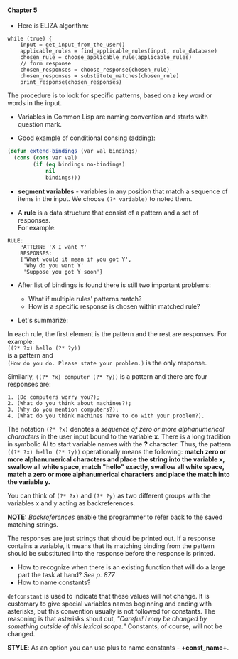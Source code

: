#### Chapter 5

- Here is ELIZA algorithm:

```
while (true) {
    input = get_input_from_the_user()
    applicable_rules = find_applicable_rules(input, rule_database)
    chosen_rule = choose_applicable_rule(applicable_rules)
    // form response
    chosen_responses = choose_response(chosen_rule)
    chosen_responses = substitute_matches(chosen_rule)
    print_response(chosen_responses)
```
The procedure is to look for specific patterns, based on a key word
or words in the input.

- Variables in Common Lisp are naming convention and starts with question mark.

- Good example of conditional consing (adding):
``` cl
(defun extend-bindings (var val bindings)
  (cons (cons var val)
        (if (eq bindings no-bindings)
            nil
            bindings)))
```
- **segment variables** - variables in any position that match a sequence of items in the
  input. We choose `(?* variable)` to noted them.

- A **rule** is a data structure that consist of a pattern and a set of responses.<br/>
For example:
```
RULE:
    PATTERN: 'X I want Y'
    RESPONSES:
    {'What would it mean if you got Y',
     'Why do you want Y'
     'Suppose you got Y soon'}
```
- After list of bindings is found there is still two important problems:
  * What if multiple rules' patterns match?
  * How is a specific response is chosen within matched rule?

- Let's summarize:

In each rule, the first element is the pattern and the rest are responses. For example:<br/>
`((?* ?x) hello (?* ?y))`<br/>
is a pattern and<br/>
`(How do you do. Please state your problem.)` is the only response.

Similarly, `((?* ?x) computer (?* ?y))` is a pattern and there are four responses
are:
```
1. (Do computers worry you?);
2. (What do you think about machines?);
3. (Why do you mention computers?);
4. (What do you think machines have to do with your problem?).
```
The notation `(?* ?x)` denotes a _sequence of zero or more alphanumerical characters_ in
the user input bound to the variable **x**. There is a long tradition in symbolic AI to
start variable names with the **?** character. Thus, the pattern `((?* ?x) hello (?* ?y))`
operationally means the following: **match zero or more alphanumerical characters and
place the string into the variable x, swallow all white space, match "hello" exactly,
swallow all white space, match a zero or more alphanumerical characters and place the
match into the variable y.**

You can think of `(?* ?x)` and `(?* ?y)` as two different groups with the variables x and y
acting as backreferences.

**NOTE:** _Backreferences_ enable the programmer to refer back to the saved matching strings.

The responses are just strings that should be printed out. If a response contains a
variable, it means that its matching binding from the pattern should be substituted into
the response before the response is printed.

- How to recognize when there is an existing function that will do a large part the task
  at hand? _See p. 877_
- How to name constants?

`defconstant` is used to indicate that these values will not change. It is
customary to give special variables names beginning and ending with asterisks, but this
convention usually is not followed for constants. The reasoning is that asterisks
shout out, _"Careful! I may be changed by something outside of this lexical scope."_
Constants, of course, will not be changed.

**STYLE**: As an option you can use plus to name constants - **+const_name+**.
